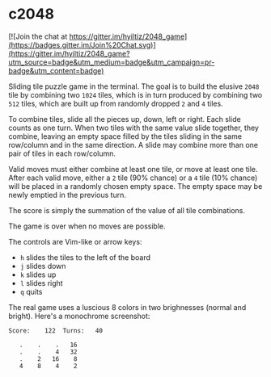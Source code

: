 c2048
=====

[![Join the chat at https://gitter.im/hyiltiz/2048_game](https://badges.gitter.im/Join%20Chat.svg)](https://gitter.im/hyiltiz/2048_game?utm_source=badge&utm_medium=badge&utm_campaign=pr-badge&utm_content=badge)

Sliding tile puzzle game in the terminal. The goal is to build the elusive
`2048` tile by combining two `1024` tiles, which is in turn produced by
combining two `512` tiles, which are built up from randomly dropped `2` and
`4` tiles.

To combine tiles, slide all the pieces up, down, left or right.  Each slide
counts as one turn. When two tiles with the same value slide together, they
combine, leaving an empty space filled by the tiles sliding in the same
row/column and in the same direction. A slide may combine more than one pair
of tiles in each row/column.

Valid moves must either combine at least one tile, or move at least one
tile. After each valid move, either a `2` tile (90% chance) or a `4` tile
(10% chance) will be placed in a randomly chosen empty space. The empty
space may be newly emptied in the previous turn.

The score is simply the summation of the value of all tile combinations.

The game is over when no moves are possible.

The controls are Vim-like or arrow keys:

* `h` slides the tiles to the left of the board
* `j` slides down
* `k` slides up
* `l` slides right
* `q` quits

The real game uses a luscious 8 colors in two brighnesses (normal and bright).
Here's a monochrome screenshot:

```
Score:    122  Turns:   40
                          
   .    .    .   16       
   .    .    4   32       
   .    2   16    8       
   4    8    4    2
```

